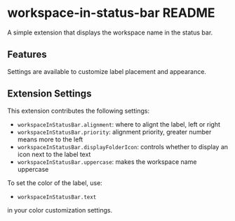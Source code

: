 # workspace-in-status-bar README

A simple extension that displays the workspace name in the status bar.

## Features

Settings are available to customize label placement and appearance.

## Extension Settings

This extension contributes the following settings:

* `workspaceInStatusBar.alignment`: where to alignt the label, left or right
* `workspaceInStatusBar.priority`: alignment priority, greater number means more to the left
* `workspaceInStatusBar.displayFolderIcon`: controls whether to display an icon next to the label text
* `workspaceInStatusBar.uppercase`: makes the workspace name uppercase

To set the color of the label, use:

* `workspaceInStatusBar.text`

in your color customization settings.
